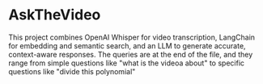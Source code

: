 # AskTheVideo

This project combines OpenAI Whisper for video transcription, LangChain for embedding and semantic search, and an LLM to generate accurate, context-aware responses.
The queries are at the end of the file, and they range from simple questions like "what is the videoa about" to specific questions like "divide  this polynomial"

